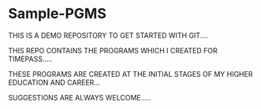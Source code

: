 # Sample-PGMS
THIS IS A DEMO REPOSITORY TO GET STARTED WITH GIT....

THIS REPO CONTAINS THE PROGRAMS WHICH I CREATED FOR TIMEPASS.....

THESE PROGRAMS ARE CREATED AT THE INITIAL STAGES OF MY HIGHER EDUCATION AND CAREER...

SUGGESTIONS ARE ALWAYS WELCOME.....
